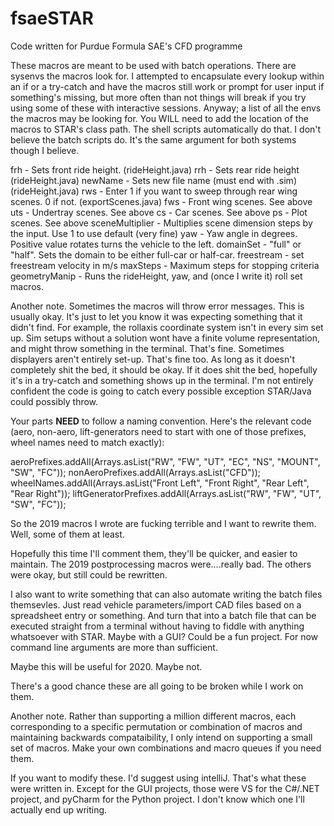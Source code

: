 # fsaeSTAR
Code written for Purdue Formula SAE's CFD programme

These macros are meant to be used with batch operations. There are sysenvs the macros look for. I attempted to encapsulate every lookup within an if or a try-catch and have the macros still work or prompt for user input if something's missing, but more often than not things will break if you try using some of these with interactive sessions. Anyway; a list of all the envs the macros may be looking for. You WILL need to add the location of the macros to STAR's class path. The shell scripts automatically do that. I don't believe the batch scripts do. It's the same argument for both systems though I believe.


frh - Sets front ride height. (rideHeight.java)
rrh - Sets rear ride height (rideHeight.java)
newName - Sets new file name (must end with .sim) (rideHeight.java)
rws - Enter 1 if you want to sweep through rear wing scenes. 0 if not. (exportScenes.java)
fws - Front wing scenes. See above
uts - Undertray scenes. See above
cs - Car scenes. See above
ps - Plot scenes. See above
sceneMultiplier - Multiplies scene dimension steps by the input. Use 1 to use default (very fine)
yaw - Yaw angle in degrees. Positive value rotates turns the vehicle to the left.
domainSet - "full" or "half". Sets the domain to be either full-car or half-car.
freestream - set freestream velocity in m/s
maxSteps - Maximum steps for stopping criteria
geometryManip - Runs the rideHeight, yaw, and (once I write it) roll set macros.


Another note. Sometimes the macros will throw error messages. This is usually okay. It's just to let you know it was expecting something that it didn't find. For example, the rollaxis coordinate system isn't in every sim set up. Sim setups without a solution wont have a finite volume representation, and might throw something in the terminal. That's fine. Sometimes displayers aren't entirely set-up. That's fine too. As long as it doesn't completely shit the bed, it should be okay. If it does shit the bed, hopefully it's in a try-catch and something shows up in the terminal. I'm not entirely confident the code is going to catch every possible exception STAR/Java could possibly throw.

Your parts ****NEED**** to follow a naming convention. Here's the relevant code (aero, non-aero, lift-generators need to start with one of those prefixes, wheel names need to match exactly):

aeroPrefixes.addAll(Arrays.asList("RW", "FW", "UT", "EC", "NS", "MOUNT", "SW", "FC"));
nonAeroPrefixes.addAll(Arrays.asList("CFD"));
wheelNames.addAll(Arrays.asList("Front Left", "Front Right", "Rear Left", "Rear Right"));
liftGeneratorPrefixes.addAll(Arrays.asList("RW", "FW", "UT", "SW", "FC"));


So the 2019 macros I wrote are fucking terrible and I want to rewrite them. Well, some of them at least.

Hopefully this time I'll comment them, they'll be quicker, and easier to maintain. The 2019 postprocessing macros were....really bad. The others were okay, but still could be rewritten.

I also want to write something that can also automate writing the batch files themsevles. Just read vehicle parameters/import CAD files based on a spreadsheet entry or something. And turn that into a batch file that can be executed straight from a terminal without having to fiddle with anything whatsoever with STAR. Maybe with a GUI? Could be a fun project. For now command line arguments are more than sufficient.

Maybe this will be useful for 2020. Maybe not.

There's a good chance these are all going to be broken while I work on them.

Another note. Rather than supporting a million different macros, each corresponding to a specific permutation or combination of macros and maintaining backwards compataibility, I only intend on supporting a small set of macros. Make your own combinations and macro queues if you need them.

If you want to modify these. I'd suggest using intelliJ. That's what these were written in. Except for the GUI projects, those were VS for the C#/.NET project, and pyCharm for the Python project. I don't know which one I'll actually end up writing.
